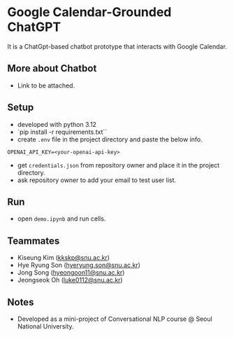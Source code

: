 # Google Calendar-Grounded ChatGPT
It is a ChatGpt-based chatbot prototype that interacts with Google Calendar.

## More about Chatbot
- Link to be attached.

## Setup
- developed with python 3.12
- `pip install -r requirements.txt``
- create `.env` file in the project directory and paste the below info.
```
OPENAI_API_KEY=<your-openai-api-key>
```
- get `credentials.json` from repository owner and place it in the project directory.
- ask repository owner to add your email to test user list.

## Run
- open `demo.ipynb` and run cells.

## Teammates
- Kiseung Kim (kkskp@snu.ac.kr)
- Hye Ryung Son (hyeryung.son@snu.ac.kr)
- Jong Song (hyeongoon11@snu.ac.kr)
- Jeongseok Oh (luke0112@snu.ac.kr)

## Notes
- Developed as a mini-project of Conversational NLP course @ Seoul National University.
